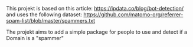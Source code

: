 This projekt is based on this article: https://ipdata.co/blog/bot-detection/ and uses the following dataset: https://github.com/matomo-org/referrer-spam-list/blob/master/spammers.txt

The projekt aims to add a simple package for people to use and detect if a Domain is a "spammer"
